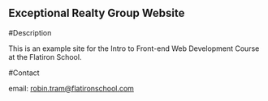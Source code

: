 Exceptional Realty Group Website
--

#Description

This is an example site for the Intro to Front-end Web Development Course at the Flatiron School.

#Contact

email: robin.tram@flatironschool.com